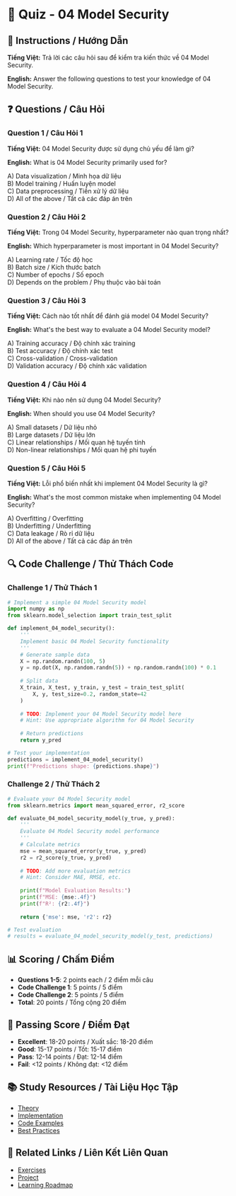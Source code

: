 # 🧠 Quiz - 04 Model Security

## 📝 Instructions / Hướng Dẫn

**Tiếng Việt:** Trả lời các câu hỏi sau để kiểm tra kiến thức về 04 Model Security.

**English:** Answer the following questions to test your knowledge of 04 Model Security.

## ❓ Questions / Câu Hỏi

### Question 1 / Câu Hỏi 1
**Tiếng Việt:** 04 Model Security được sử dụng chủ yếu để làm gì?

**English:** What is 04 Model Security primarily used for?

A) Data visualization / Minh họa dữ liệu  
B) Model training / Huấn luyện model  
C) Data preprocessing / Tiền xử lý dữ liệu  
D) All of the above / Tất cả các đáp án trên

### Question 2 / Câu Hỏi 2
**Tiếng Việt:** Trong 04 Model Security, hyperparameter nào quan trọng nhất?

**English:** Which hyperparameter is most important in 04 Model Security?

A) Learning rate / Tốc độ học  
B) Batch size / Kích thước batch  
C) Number of epochs / Số epoch  
D) Depends on the problem / Phụ thuộc vào bài toán

### Question 3 / Câu Hỏi 3
**Tiếng Việt:** Cách nào tốt nhất để đánh giá model 04 Model Security?

**English:** What's the best way to evaluate a 04 Model Security model?

A) Training accuracy / Độ chính xác training  
B) Test accuracy / Độ chính xác test  
C) Cross-validation / Cross-validation  
D) Validation accuracy / Độ chính xác validation

### Question 4 / Câu Hỏi 4
**Tiếng Việt:** Khi nào nên sử dụng 04 Model Security?

**English:** When should you use 04 Model Security?

A) Small datasets / Dữ liệu nhỏ  
B) Large datasets / Dữ liệu lớn  
C) Linear relationships / Mối quan hệ tuyến tính  
D) Non-linear relationships / Mối quan hệ phi tuyến

### Question 5 / Câu Hỏi 5
**Tiếng Việt:** Lỗi phổ biến nhất khi implement 04 Model Security là gì?

**English:** What's the most common mistake when implementing 04 Model Security?

A) Overfitting / Overfitting  
B) Underfitting / Underfitting  
C) Data leakage / Rò rỉ dữ liệu  
D) All of the above / Tất cả các đáp án trên

## 🔍 Code Challenge / Thử Thách Code

### Challenge 1 / Thử Thách 1
```python
# Implement a simple 04 Model Security model
import numpy as np
from sklearn.model_selection import train_test_split

def implement_04_model_security():
    '''
    Implement basic 04 Model Security functionality
    '''
    # Generate sample data
    X = np.random.randn(100, 5)
    y = np.dot(X, np.random.randn(5)) + np.random.randn(100) * 0.1
    
    # Split data
    X_train, X_test, y_train, y_test = train_test_split(
        X, y, test_size=0.2, random_state=42
    )
    
    # TODO: Implement your 04 Model Security model here
    # Hint: Use appropriate algorithm for 04 Model Security
    
    # Return predictions
    return y_pred

# Test your implementation
predictions = implement_04_model_security()
print(f"Predictions shape: {predictions.shape}")
```

### Challenge 2 / Thử Thách 2
```python
# Evaluate your 04 Model Security model
from sklearn.metrics import mean_squared_error, r2_score

def evaluate_04_model_security_model(y_true, y_pred):
    '''
    Evaluate 04 Model Security model performance
    '''
    # Calculate metrics
    mse = mean_squared_error(y_true, y_pred)
    r2 = r2_score(y_true, y_pred)
    
    # TODO: Add more evaluation metrics
    # Hint: Consider MAE, RMSE, etc.
    
    print(f"Model Evaluation Results:")
    print(f"MSE: {mse:.4f}")
    print(f"R²: {r2:.4f}")
    
    return {'mse': mse, 'r2': r2}

# Test evaluation
# results = evaluate_04_model_security_model(y_test, predictions)
```

## 📊 Scoring / Chấm Điểm

- **Questions 1-5**: 2 points each / 2 điểm mỗi câu
- **Code Challenge 1**: 5 points / 5 điểm
- **Code Challenge 2**: 5 points / 5 điểm
- **Total**: 20 points / Tổng cộng 20 điểm

## 🎯 Passing Score / Điểm Đạt

- **Excellent**: 18-20 points / Xuất sắc: 18-20 điểm
- **Good**: 15-17 points / Tốt: 15-17 điểm  
- **Pass**: 12-14 points / Đạt: 12-14 điểm
- **Fail**: <12 points / Không đạt: <12 điểm

## 📚 Study Resources / Tài Liệu Học Tập

- [Theory](./THEORY_04_model_security.md)
- [Implementation](./IMPLEMENTATION_04_model_security.md)
- [Code Examples](./CODE_EXAMPLES_04_model_security.md)
- [Best Practices](./BEST_PRACTICES_04_model_security.md)

## 🔗 Related Links / Liên Kết Liên Quan

- [Exercises](./EXERCISES_04_model_security.md)
- [Project](./PROJECT_04_model_security.md)
- [Learning Roadmap](./LEARNING_ROADMAP_04_model_security.md)
